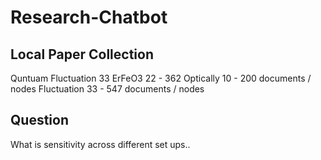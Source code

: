 # Research-Chatbot

## Local Paper Collection
Quntuam Fluctuation 33
ErFeO3 22 - 362
Optically 10 - 200 documents / nodes
Fluctuation 33 - 547 documents / nodes



## Question
What is sensitivity across different set ups.. 